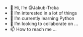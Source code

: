 - 👋 Hi, I’m @Jakub-Trcka
- 👀 I’m interested in a lot of things
- 🌱 I’m currently learning Python
- 💞️ I’m looking to collaborate on ...
- 📫 How to reach me ...

<!---
Jakub-Trcka/Jakub-Trcka is a ✨ special ✨ repository because its `README.md` (this file) appears on your GitHub profile.
You can click the Preview link to take a look at your changes.
--->
